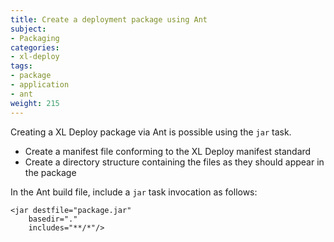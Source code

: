 ```yaml
---
title: Create a deployment package using Ant
subject:
- Packaging
categories:
- xl-deploy
tags:
- package
- application
- ant
weight: 215
---
```


Creating a XL Deploy package via Ant is possible using the `jar` task.

* Create a manifest file conforming to the XL Deploy manifest standard
* Create a directory structure containing the files as they should appear in the package

In the Ant build file, include a `jar` task invocation as follows:

    <jar destfile="package.jar"
        basedir="."
        includes="**/*"/>
